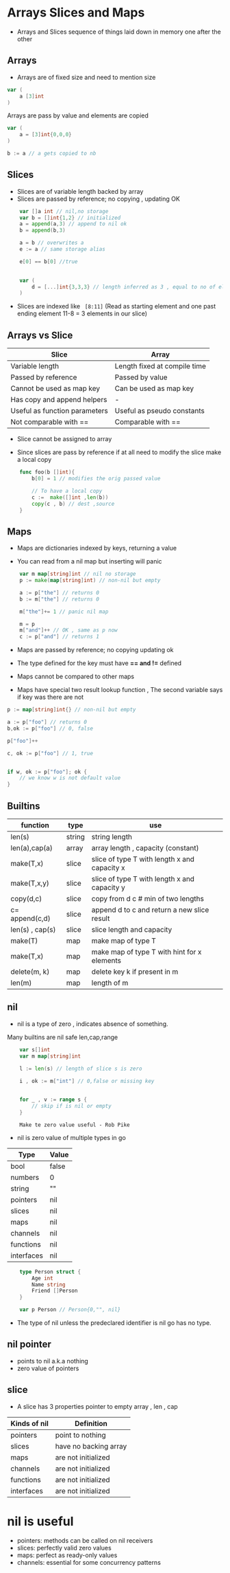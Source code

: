 # Arrays Slices and Maps


- Arrays and Slices sequence of things laid down in memory one after the other


## Arrays
- Arrays are of fixed size and need to mention size

```go
var (
    a [3]int
)
```

Arrays are pass by value and elements are copied

```go
var (
    a = [3]int{0,0,0}
)

b := a // a gets copied to nb
```

## Slices

- Slices are of variable length backed by array
- Slices are passed by reference; no copying , updating OK

```go
    var []a int // nil,no storage
    var b = []int{1,2} // initialized
    a = append(a,3) // append to nil ok
    b = append(b,3)

    a = b // overwrites a
    e := a // same storage alias

    e[0] == b[0] //true
    

    var (
        d = [...]int{3,3,3} // length inferred as 3 , equal to no of elements present in the array
    )
```

- Slices are indexed like ``` [8:11]```
(Read as starting element and one past ending element 11-8 = 3 elements in our slice)


## Arrays vs Slice

| Slice | Array |
| -------- | ------- |
|  Variable length   | Length fixed at compile time
| Passed by reference | Passed by value     |
| Cannot be used as map key    | Can be used as map key|
| Has copy and append helpers | - |
| Useful as function parameters| Useful as pseudo constants
| Not comparable with == | Comparable with ==

- Slice cannot be assigned to array

- Since slices are pass by reference if at all need to modify the slice make a local copy

```go
    func foo(b []int){
        b[0] = 1 // modifies the orig passed value

        // To have a local copy
        c :=  make([]int ,len(b))
        copy(c , b) // dest ,source
    }
```

## Maps

- Maps are dictionaries indexed by keys, returning a value

- You can read from a nil map but inserting will panic

```go
    var m map[string]int // nil no storage
    p := make(map[string]int) // non-nil but empty

    a := p["the"] // returns 0
    b := m["the"] // returns 0

    m["the"]+= 1 // panic nil map

    m = p
    m["and"]++ // OK , same as p now
    c := p["and"] // returns 1
```
- Maps are passed by reference; no copying updating ok

- The type defined for the key must have **== and !=** defined 

- Maps cannot be compared to other maps

- Maps have special two result lookup function , The second variable says if key was there are not

```go
p := map[string]int{} // non-nil but empty

a := p["foo"] // returns 0
b,ok := p["foo"] // 0, false

p["foo"]++

c, ok := p["foo"] // 1, true


if w, ok := p["foo"]; ok {
    // we know w is not default value
}
```

## Builtins

| function | type | use |
| -------- | ------- |----|
|len(s)| string| string length|
| len(a),cap(a)| array | array length , capacity (constant)
| make(T,x) | slice | slice of type T with length x and capacity x
| make(T,x,y)| slice| slice of type T with length x and capacity y
| copy(d,c)| slice| copy from d c # min of two lengths
| c= append(c,d)| slice | append d to c and return a new slice result
len(s) , cap(s) | slice | slice length and capacity
|make(T) | map | make map of type T
| make(T,x)| map | make map of type T with hint for x elements
| delete(m, k)| map| delete key k if present in m
| len(m)|map| length of m

## nil

- nil is a type of zero , indicates absence of something.

Many builtins are nil safe len,cap,range

```go
    var s[]int
    var m map[string]int
    
    l := len(s) // length of slice s is zero

    i , ok := m["int"] // 0,false or missing key


    for _ , v := range s {
        // skip if is nil or empty
    }

```

```
    Make te zero value useful - Rob Pike
```

- nil is zero value of multiple types in go

| Type      | Value  |
|-----------|--------|
| bool      | false  |
| numbers   | 0      |
| string    | ""     |
| pointers  | nil    |
| slices    | nil    |
| maps      | nil    |
| channels  | nil    |
| functions | nil    |
| interfaces| nil |

```go
    type Person struct {
        Age int
        Name string
        Friend []Person
    }

    var p Person // Person{0,"", nil}
```
- The type of nil unless the predeclared identifier is nil go has no type.

## nil pointer ##
- points to nil a.k.a nothing
- zero value of pointers

## slice ##

- A slice has 3 properties pointer to empty array , len , cap

| Kinds of nil | Definition  |
|-----------|--------|
| pointers | point to nothing|
|slices| have no backing array|
|maps| are not initialized|
|channels| are not initialized|
|functions| are not initialized|
|interfaces| are not initialized|

# nil is useful

- pointers: methods can be called on nil receivers
- slices: perfectly valid zero values
- maps: perfect as ready-only values
- channels: essential for some concurrency patterns